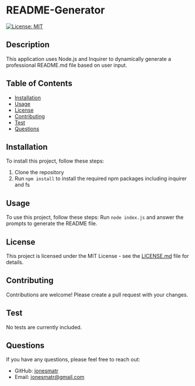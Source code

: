 # README-Generator
[![License: MIT](https://img.shields.io/badge/License-MIT-yellow.svg)](https://opensource.org/licenses/MIT)

## Description
This application uses Node.js and Inquirer to dynamically generate a professional README.md file based on user input.

## Table of Contents
* [Installation](#installation)
* [Usage](#usage)
* [License](#license)
* [Contributing](#contributing)
* [Test](#test)
* [Questions](#questions)

## Installation
To install this project, follow these steps:
1. Clone the repository 
2. Run `npm install` to install the required npm packages including inquirer and fs

## Usage
To use this project, follow these steps:
Run `node index.js` and answer the prompts to generate the README file.

## License
This project is licensed under the MIT License - see the [LICENSE.md](https://opensource.org/licenses/MIT) file for details.

## Contributing
Contributions are welcome! Please create a pull request with your changes.

## Test
No tests are currently included.

## Questions
If you have any questions, please feel free to reach out:
* GitHub: [jonesmatr](https://github.com/jonesmatr)
* Email: jonesmatr@gmail.com
